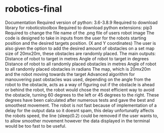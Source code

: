 # robotics-final
Documentation
Required version of python: 3.6-3.8.9
Required to download library for roboticstoolbox
Required to download python extensions: pip3
Required to change the file name of the .png file of users robot image
The code is designed to take in inputs from the user for the robots starting position and the desired targets position. (X and Y coordinates) 
The user is also given the option to add the desired amount of obstacles on a set map size of 20mx20m, these obstacles are randomly placed.
The main outputs:
  Distance of robot to target in metres
  Angle of robot to target in degrees
  Distance of robot to all randomly placed obstacles in metres 
  Angle of robot to all randomly placed obstacles in radians
  The map, which is 20mx20m and the robot moving towards the target
Advanced algorithm for manouvering past obstacles was used, depending on the angle from the robot to the obstacle, acts as a way of figuring out if the obstacle is ahead or behind the robot, the robot would chose the most efficient way to avoid the obstacle, turning 60 degrees to the left or 45 degrees to the right. These degrees have been calculated after numerous tests and gave the best and smoothest movement.
The robot is not fast because of implementation of a delay for the output data so it doesnt spam, this delay unfortunatly affects the robots speed, the line (sleep(0.2) could be removed if the user wants to, to allow smoother movement however the data displayed in the terminal would be too fast to be useful.
